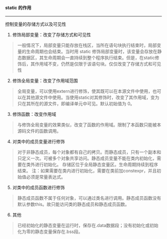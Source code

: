 #### static 的作用
***
控制变量的存储方式以及可见性
1. 修饰局部变量：改变了存储方式和可见性
>一般情况下，局部变量只能存放在栈区，当所在语句块执行结束时，局部变量的生命周期也会结束。当时用 static 修饰局部变量时，该变量会存放在静态数据区，其生命周期会一直持续到整个程序执行结束。但是，在static修饰后，其作用域不变，仍然是仅限于该语句块。仅仅改变了存储方式和可见性

2.	修饰全局变量：改变了作用域范围
>全局变量，可以使用extern进行修饰，使其既可以在本源文件中使用，也可以在其他源文件中使用。当使用static对其修饰时，改变了其作用域，变为只在其所在的源文件，即编译单元中可见。默认初始值为 0。

3.	修饰函数：改变作用域
>与修饰全局变量的效果类似，改变了函数的作用域。限制了本函数只能被本源码文件的函数调用。

4.	对类中的成员变量进行修饰
>对于非静态成员，每个对象都有自己的拷贝。而静态成员，只有一个副本和只定义一次。可被多个对象共享访问。静态成员变量不能在类内初始化，需要在类外进行初始化。
存储区位于全局静态变量区。生命周期持续到程序结束。
注：如果需要在类内进行初始化，需要在类前加constexpr，并且初始值必须是常量表达式。

5.	对类中的成员函数进行修饰
>静态成员函数不属于任何对象，可以通过类名进行调用。静态成员函数没有默认参数this。故只能访问类的静态成员和静态成员函数。

6.	其他
>已经初始化的静态变量在运行时，保存在.data数据段；没有初始化或初始化为零的静态变量保存在.bss段。